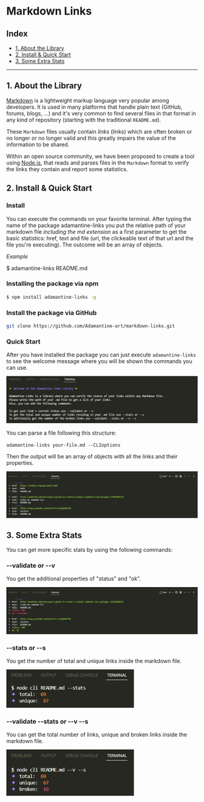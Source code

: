 # Markdown Links

## Index

* [1. About the Library](#1-About-the-Library)
* [2. Install & Quick Start](#2-Install-&-Quick-Start)
* [3. Some Extra Stats](#3-Some-Extra-Stats)


***

## 1. About the Library

[Markdown](https://en.wikipedia.org/wiki/Markdown) is a lightweight markup language very popular among developers. It is used in many platforms that handle plain text (GitHub, forums, blogs, ...) and it's very common to find several files in that format in any kind of repository (starting with the traditional `README.md`).

These `Markdown` files usually contain _links_ (links) which are often broken or no longer or no longer valid and this greatly impairs the value of the information to be shared.

Within an open source community, we have been proposed to create a tool using [Node.js](https://nodejs.org/), that reads and parses files in the `Markdown` format to verify the links they contain and report some statistics.


## 2. Install & Quick Start

### Install

You can execute the commands on your favorite terminal. After typing the name of the package adamantine-links you put the relative path of your markdown file *including the md extension* as a first parameter to get the basic statistics: href, text and file (url, the clickeable text of that url and the file you're executing).
The outcome will be an array of objects.

*Example*

$ adamantine-links README.md

### Installing the package via npm

```sh
$ npm install adamantine-links -g
```

### Install the package via GitHub

```sh
git clone https://github.com/Adamantine-art/markdown-links.git
```

### Quick Start

After you have installed the package you can just execute `adamantine-links` to see the welcome message where you will be shown the commands you can use.

![adamantine-links](https://raw.githubusercontent.com/Adamantine-art/markdown-links/main/img/welcome.jpg)

You can parse a file following this structure:

`adamantine-links your-file.md --CLIoptions`

Then the output will be an array of objects with all the links and their properties.

![adamantine-links](https://raw.githubusercontent.com/Adamantine-art/markdown-links/main/img/href%20text%20file.jpg)


## 3. Some Extra Stats

You can get more specific stats by using the following commands: 

### --validate or --v

You get the additional properties of "status" and "ok".

![adamantine-links](https://raw.githubusercontent.com/Adamantine-art/markdown-links/main/img/href%20text%20file%20status%20ok.jpg)

### --stats or --s

You get the number of total and unique links inside the markdown file.

![adamantine-links](https://raw.githubusercontent.com/Adamantine-art/markdown-links/main/img/total%20unique.jpg)

### --validate --stats or --v --s

You can get the total number of links, unique and broken links inside the markdown file.

![adamantine-links](https://raw.githubusercontent.com/Adamantine-art/markdown-links/main/img/total%20unique%20broken.jpg)
